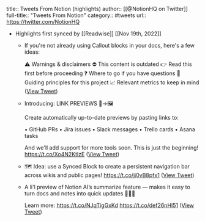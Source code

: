 title:: Tweets From Notion (highlights)
author:: [[@NotionHQ on Twitter]]
full-title:: "Tweets From Notion"
category:: #tweets
url:: https://twitter.com/NotionHQ

- Highlights first synced by [[Readwise]] [[Nov 19th, 2022]]
	- If you're not already using Callout blocks in your docs, here's a few ideas:
	  
	  ⚠️ Warnings & disclaimers
	  ⛔️ This content is outdated
	  👉 Read this first before proceeding
	  ❓ Where to go if you have questions
	  🌟 Guiding principles for this project
	  📈 Relevant metrics to keep in mind ([View Tweet](https://twitter.com/NotionHQ/status/1420434037374545921))
	- Introducing: LINK PREVIEWS 🔗→🖼️ 
	  
	  Create automatically up-to-date previews by pasting links to:
	  
	  • GitHub PRs
	  • Jira issues
	  • Slack messages
	  • Trello cards
	  • Asana tasks
	  
	  And we'll add support for more tools soon. This is just the beginning! https://t.co/Xo4N2KtlzE ([View Tweet](https://twitter.com/NotionHQ/status/1455569504289767424))
	- 🗺 Idea: use a Synced Block to create a persistent navigation bar across wikis and public pages! https://t.co/jj0vB8pfx1 ([View Tweet](https://twitter.com/NotionHQ/status/1511374323990159365))
	- A li'l preview of Notion AI’s summarize feature — makes it easy to turn docs and notes into quick updates 🧙🏽‍♀️
	  
	  Learn more: https://t.co/NJqTigGxKd https://t.co/def26nHI51 ([View Tweet](https://twitter.com/NotionHQ/status/1593346879839817728))